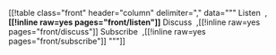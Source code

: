 [[!table class="front" header="column" delimiter="," data="""
Listen&nbsp;&nbsp;,<strong>[[!inline raw=yes pages="front/listen"]]</strong>
Discuss&nbsp;&nbsp;,[[!inline raw=yes pages="front/discuss"]]
Subscribe&nbsp;&nbsp;,[[!inline raw=yes pages="front/subscribe"]]
"""]]


